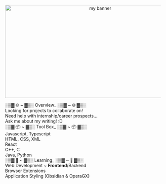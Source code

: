 <p align="center">
<img width="600" height="300" src="https://github.com/wheatleyinabox/wheatleyinabox/assets/43763110/23064edd-4641-487c-8c15-e6af53206ed5" alt="my banner">
</p>
          
░▒▓ 🌐 ~ ▓▒░ Overview_ ░▒▓ ~ 🌐 ▓▒░         
Looking for projects to collaborate on!   
Need help with internship/career prospects...   
Ask me about my writing! :D     
░▒▓ 📦 ~ ▓▒░ Tool Box_ ░▒▓ ~ 📦 ▓▒░       
Javascript, Typescript   
HTML, CSS, XML   
React   
C++, C   
Java, Python   
░▒▓ 🌱 ~ ▓▒░ Learning_ ░▒▓ ~ 🌱 ▓▒░        
Web Development ~ **Frontend**/Backend   
Browser Extensions    
Application Styling (Obsidian & OperaGX)      
